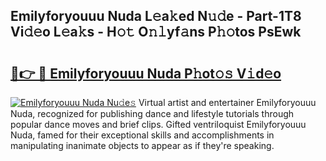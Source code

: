 ## Emilyforyouuu Nuda L𝚎a𝚔ed N𝚞𝚍e - Part-1T8 Vi𝚍𝚎o L𝚎a𝚔s - H𝚘𝚝 O𝚗𝚕yf𝚊ns P𝚑𝚘tos PsEwk

# <h2><a href="http://kfd4x8p.oniu.top/?m=Emilyforyouuu+Nuda">🔗👉 🔴 Emilyforyouuu Nuda P𝚑ot𝚘𝚜 V𝚒d𝚎o</a></h2>

[![Emilyforyouuu Nuda Nu𝚍e𝚜](https://i.imgur.com/0qMVB7G.gif)](http://kfd4x8p.oniu.top/?m=Emilyforyouuu+Nuda)
Virtual artist and entertainer Emilyforyouuu Nuda, recognized for publishing dance and lifestyle tutorials through popular dance moves and brief clips. Gifted ventriloquist Emilyforyouuu Nuda, famed for their exceptional skills and accomplishments in manipulating inanimate objects to appear as if they're speaking.  
